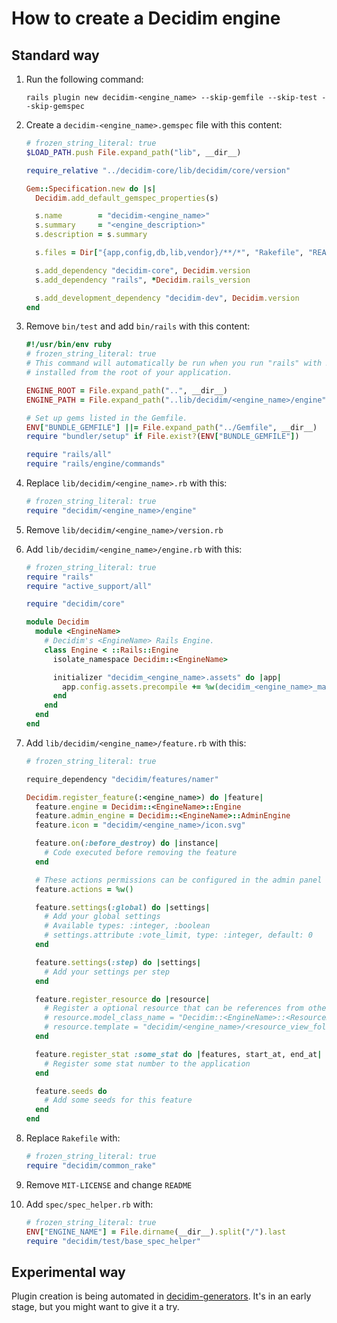 # How to create a Decidim engine

## Standard way

1. Run the following command:

    ```
    rails plugin new decidim-<engine_name> --skip-gemfile --skip-test --skip-gemspec
    ```

1. Create a `decidim-<engine_name>.gemspec` file with this content:

    ```ruby
    # frozen_string_literal: true
    $LOAD_PATH.push File.expand_path("lib", __dir__)

    require_relative "../decidim-core/lib/decidim/core/version"

    Gem::Specification.new do |s|
      Decidim.add_default_gemspec_properties(s)

      s.name        = "decidim-<engine_name>"
      s.summary     = "<engine_description>"
      s.description = s.summary

      s.files = Dir["{app,config,db,lib,vendor}/**/*", "Rakefile", "README.md"]

      s.add_dependency "decidim-core", Decidim.version
      s.add_dependency "rails", *Decidim.rails_version

      s.add_development_dependency "decidim-dev", Decidim.version
    end
    ```

1. Remove `bin/test` and add `bin/rails` with this content:

    ```ruby
    #!/usr/bin/env ruby
    # frozen_string_literal: true
    # This command will automatically be run when you run "rails" with Rails gems
    # installed from the root of your application.

    ENGINE_ROOT = File.expand_path("..", __dir__)
    ENGINE_PATH = File.expand_path("..lib/decidim/<engine_name>/engine", __dir__)

    # Set up gems listed in the Gemfile.
    ENV["BUNDLE_GEMFILE"] ||= File.expand_path("../Gemfile", __dir__)
    require "bundler/setup" if File.exist?(ENV["BUNDLE_GEMFILE"])

    require "rails/all"
    require "rails/engine/commands"
    ```

1. Replace `lib/decidim/<engine_name>.rb` with this:

    ```ruby
    # frozen_string_literal: true
    require "decidim/<engine_name>/engine"
    ```

1. Remove `lib/decidim/<engine_name>/version.rb`

1. Add `lib/decidim/<engine_name>/engine.rb` with this:

    ```ruby
    # frozen_string_literal: true
    require "rails"
    require "active_support/all"

    require "decidim/core"

    module Decidim
      module <EngineName>
        # Decidim's <EngineName> Rails Engine.
        class Engine < ::Rails::Engine
          isolate_namespace Decidim::<EngineName>

          initializer "decidim_<engine_name>.assets" do |app|
            app.config.assets.precompile += %w(decidim_<engine_name>_manifest.js)
          end
        end
      end
    end
    ```

1. Add `lib/decidim/<engine_name>/feature.rb` with this:

    ```ruby
    # frozen_string_literal: true

    require_dependency "decidim/features/namer"

    Decidim.register_feature(:<engine_name>) do |feature|
      feature.engine = Decidim::<EngineName>::Engine
      feature.admin_engine = Decidim::<EngineName>::AdminEngine
      feature.icon = "decidim/<engine_name>/icon.svg"

      feature.on(:before_destroy) do |instance|
        # Code executed before removing the feature
      end

      # These actions permissions can be configured in the admin panel
      feature.actions = %w()

      feature.settings(:global) do |settings|
        # Add your global settings
        # Available types: :integer, :boolean
        # settings.attribute :vote_limit, type: :integer, default: 0
      end

      feature.settings(:step) do |settings|
        # Add your settings per step
      end

      feature.register_resource do |resource|
        # Register a optional resource that can be references from other resources.
        # resource.model_class_name = "Decidim::<EngineName>::<ResourceName>"
        # resource.template = "decidim/<engine_name>/<resource_view_folder>/linked_<resource_name_plural>"
      end

      feature.register_stat :some_stat do |features, start_at, end_at|
        # Register some stat number to the application
      end

      feature.seeds do
        # Add some seeds for this feature
      end
    end
    ```

1. Replace `Rakefile` with:

    ```ruby
    # frozen_string_literal: true
    require "decidim/common_rake"
    ```

1. Remove `MIT-LICENSE` and change `README`

1. Add `spec/spec_helper.rb` with:

    ```ruby
    # frozen_string_literal: true
    ENV["ENGINE_NAME"] = File.dirname(__dir__).split("/").last
    require "decidim/test/base_spec_helper"
    ```

## Experimental way

Plugin creation is being automated in
[decidim-generators](https://github.com/codegram/decidim-generators). It's in an
early stage, but you might want to give it a try.

